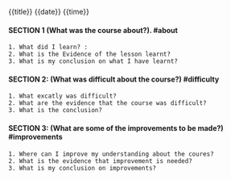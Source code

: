 {{title}}
{{date}} {{time}}

#### SECTION 1 (What was the course about?). #about
	1. What did I learn? :
	2. What is the Evidence of the lesson learnt?
	3. What is my conclusion on what I have learnt?

#### SECTION 2: (What was difficult about the course?) #difficulty
	1. What excatly was difficult?
	2. What are the evidence that the course was difficult?
	3. What is the conclusion?

#### SECTION 3: (What are some of the improvements to be made?) #improvements
	1. Where can I improve my understanding about the coures?
	2. What is the evidence that improvement is needed?
	3. What is my conclusion on improvements?